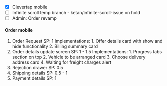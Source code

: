
- [x] Clevertap mobile
- [ ] Infinite scroll 
      temp branch - ketan/infinite-scroll-issue
		on hold
- [ ] Admin: Order revamp

#### Order mobile
1. Order Request
   SP: 1
   Implementations: 
	   1. Offer details card with show and hide functionality
	   2. Billing summary card
2. Order details update screen
   SP: 1 - 1.5
   Implementations:
	   1. Progress tabs section on top
	   2. Vehicle to be arranged card
	   3. Choose delivery address card
	   4. Waiting for freight charges alert
3. Rejection drawer
   SP: 0.5
4. Shipping details
   SP: 0.5 - 1
5. Payment details
   SP: 1